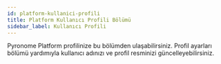 ```yaml
---
id: platform-kullanici-profili
title: Platform Kullanıcı Profili Bölümü
sidebar_label: Kullanıcı Profili
---
```


<a id="aHeaderMenuAnchor" data-header-menu="Docs"></a>

Pyronome Platform profilinize bu bölümden ulaşabilirsiniz. Profil ayarları bölümü yardımıyla kullanıcı adınızı ve profil resminizi güncelleyebilirsiniz.